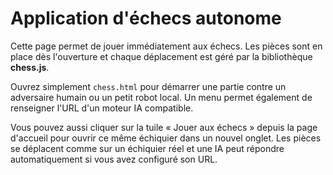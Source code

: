 # Application d'échecs autonome

Cette page permet de jouer immédiatement aux échecs. Les pièces sont en place dès l'ouverture et chaque déplacement est géré par la bibliothèque **chess.js**.

Ouvrez simplement `chess.html` pour démarrer une partie contre un adversaire humain ou un petit robot local. Un menu permet également de renseigner l'URL d'un moteur IA compatible.

Vous pouvez aussi cliquer sur la tuile « Jouer aux échecs » depuis la page d'accueil pour ouvrir ce même échiquier dans un nouvel onglet.
Les pièces se déplacent comme sur un échiquier réel et une IA peut répondre automatiquement si vous avez configuré son URL.
